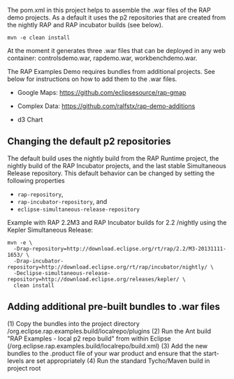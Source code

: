 The pom.xml in this project helps to assemble the .war files of the
RAP demo projects. As a default it uses the p2 repositories that are
created from the nightly RAP and RAP incubator builds (see below).

    mvn -e clean install

At the moment it generates three .war files that can be deployed in 
any web container: controlsdemo.war, rapdemo.war, workbenchdemo.war.

The RAP Examples Demo requires bundles from additional projects. See
below for instructions on how to add them to the .war files.

* Google Maps:
  https://github.com/eclipsesource/rap-gmap

* Complex Data:
  https://github.com/ralfstx/rap-demo-additions

* d3 Chart


Changing the default p2 repositories
------------------------------------

The default build uses the nightly build from the RAP Runtime project,
the nightly build of the RAP Incubator projects, and the last stable
Simultaneous Release repository. This default behavior can be changed
by setting the following properties

* `rap-repository`,
* `rap-incubator-repository`, and
* `eclipse-simultaneous-release-repository`

Example with RAP 2.2M3 and RAP Incubator builds for 2.2 /nightly using the
Kepler Simultaneous Release:

    mvn -e \
      -Drap-repository=http://download.eclipse.org/rt/rap/2.2/M3-20131111-1653/ \
      -Drap-incubator-repository=http://download.eclipse.org/rt/rap/incubator/nightly/ \
      -Declipse-simultaneous-release-repository=http://download.eclipse.org/releases/kepler/ \
      clean install

Adding additional pre-built bundles to .war files
-------------------------------------------------

(1) Copy the bundles into the project directory
    /org.eclipse.rap.examples.build/localrepo/plugins
(2) Run the Ant build "RAP Examples - local p2 repo build" from within
    Eclipse (/org.eclipse.rap.examples.build/localrepo/build.xml)
(3) Add the new bundles to the .product file of your war product and
    ensure that the start-levels are set appropriately
(4) Run the standard Tycho/Maven build in project root
